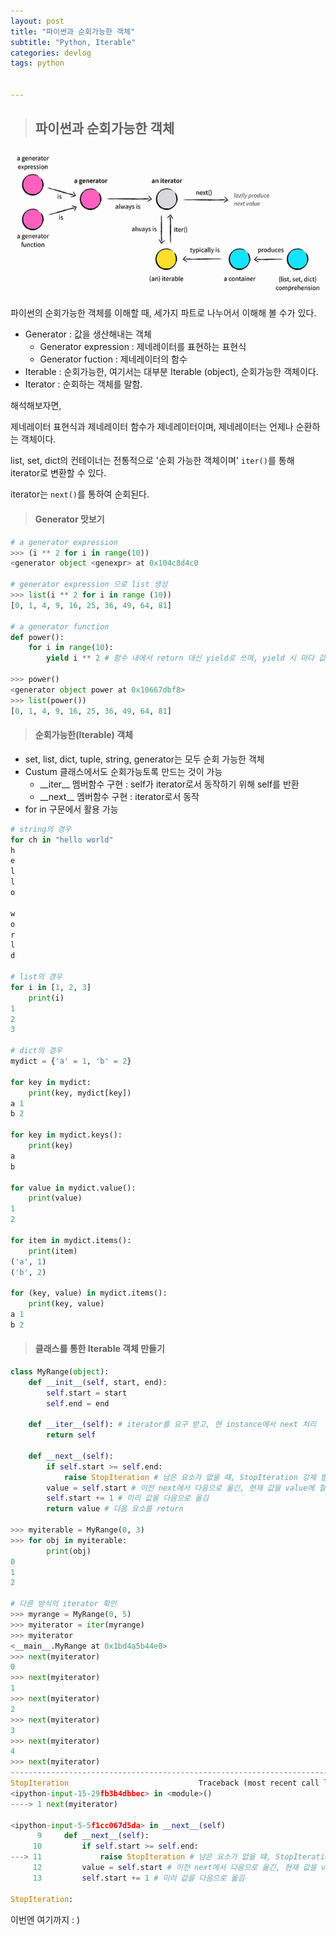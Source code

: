 ```yaml
---
layout: post
title: "파이썬과 순회가능한 객체"
subtitle: "Python, Iterable"
categories: devlog
tags: python


---
```


> ## 파이썬과 순회가능한 객체

![iterimg](/assets//img/iterimg.jpg)

파이썬의 순회가능한 객체를 이해할 때, 세가지 파트로 나누어서 이해해 볼 수가 있다.

- Generator : 값을 생산해내는 객체
  - Generator expression : 제네레이터를 표현하는 표현식
  - Generator fuction : 제네레이터의 함수
- Iterable : 순회가능한, 여기서는 대부분 Iterable (object), 순회가능한 객체이다.
- Iterator : 순회하는 객체를 말함.

해석해보자면,

제네레이터 표현식과 제네레이터 함수가 제네레이터이며, 제네레이터는 언제나 순환하는 객체이다.

list, set, dict의 컨테이너는 전통적으로 '순회 가능한 객체이며' `iter()`를 통해 iterator로 변환할 수 있다.

iterator는 `next()`를 통하여 순회된다.



> #### Generator 맛보기

```python
# a generator expression
>>> (i ** 2 for i in range(10))
<generator object <genexpr> at 0x104c8d4c0

# generator expression 으로 list 생성
>>> list(i ** 2 for i in range (10))
[0, 1, 4, 9, 16, 25, 36, 49, 64, 81]

# a generator function
def power():
    for i in range(10):
        yield i ** 2 # 함수 내에서 return 대신 yield로 쓰며, yield 시 마다 값을 생산

>>> power()
<generator object power at 0x10667dbf8>
>>> list(power())
[0, 1, 4, 9, 16, 25, 36, 49, 64, 81]
```



> #### 순회가능한(Iterable) 객체

- set, list, dict, tuple, string, generator는 모두 순회 가능한 객체
- Custum 클래스에서도 순회가능토록 만드는 것이 가능
  - \_\_iter\_\_ 멤버함수 구현 : self가 iterator로서 동작하기 위해 self를 반환
  - \_\_next\_\_ 멤버함수 구현 : iterator로서 동작
- for in 구문에서 활용 가능

```python
# string의 경우
for ch in "hello world"
h
e
l
l
o
 
w
o
r
l
d

# list의 경우
for i in [1, 2, 3]
	print(i)
1
2
3

# dict의 경우
mydict = {'a' = 1, 'b' = 2}

for key in mydict:
    print(key, mydict[key])
a 1
b 2

for key in mydict.keys():
    print(key)
a
b

for value in mydict.value():
    print(value)
1
2

for item in mydict.items():
    print(item)
('a', 1)
('b', 2)

for (key, value) in mydict.items():
    print(key, value)
a 1
b 2
```



> #### 클래스를 통한 Iterable 객체 만들기

```python
class MyRange(object):
    def __init__(self, start, end):
        self.start = start
        self.end = end

    def __iter__(self): # iterator를 요구 받고, 현 instance에서 next 처리
        return self
    
    def __next__(self):
        if self.start >= self.end:
            raise StopIteration # 남은 요소가 없을 떄, StopIteration 강제 발생
        value = self.start # 이전 next에서 다음으로 옮긴, 현재 값을 value에 할당
        self.start += 1 # 미리 값을 다음으로 옮김
        return value # 다음 요소를 return

>>> myiterable = MyRange(0, 3)
>>> for obj in myiterable:
    	print(obj)
0
1
2

# 다른 방식의 iterator 확인
>>> myrange = MyRange(0, 5)
>>> myiterator = iter(myrange)
>>> myiterator
<__main__.MyRange at 0x1bd4a5b44e0>
>>> next(myiterator)
0
>>> next(myiterator)
1
>>> next(myiterator)
2
>>> next(myiterator)
3
>>> next(myiterator)
4
>>> next(myiterator)
---------------------------------------------------------------------------
StopIteration                             Traceback (most recent call last)
<ipython-input-15-29fb3b4dbbec> in <module>()
----> 1 next(myiterator)

<ipython-input-5-5f1cc067d5da> in __next__(self)
      9     def __next__(self):
     10         if self.start >= self.end:
---> 11             raise StopIteration # 남은 요소가 없을 떄, StopIteration 강제 발생
     12         value = self.start # 이전 next에서 다음으로 옮긴, 현재 값을 value에 할당
     13         self.start += 1 # 미리 값을 다음으로 옮김

StopIteration: 
```



이번엔 여기까지 : )
